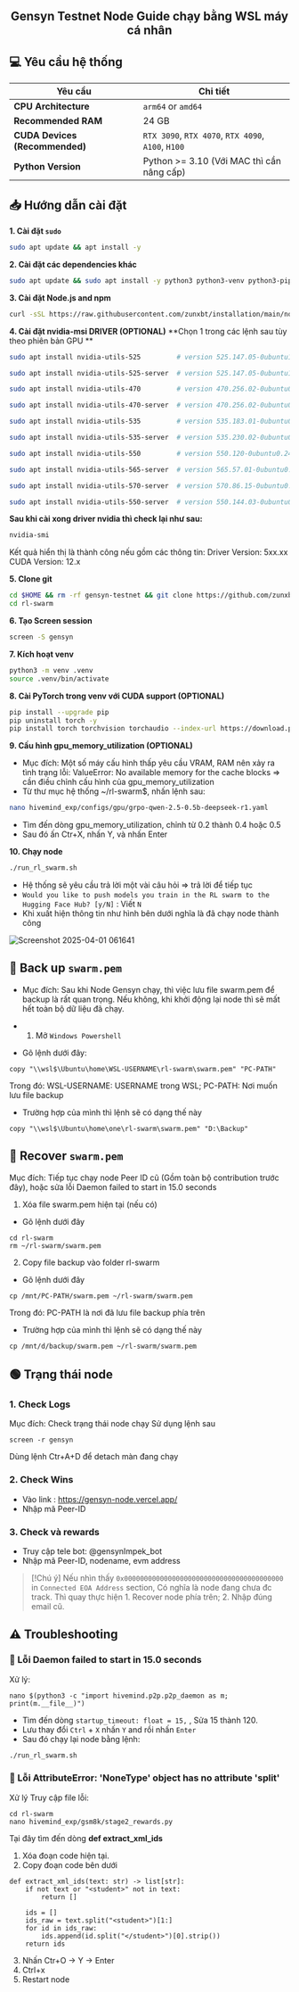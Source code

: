 <h2 align=center>Gensyn Testnet Node Guide chạy bằng WSL máy cá nhân</h2>

## 💻 Yêu cầu hệ thống

| Yêu cầu                             | Chi tiết                                                    |
|-------------------------------------|-------------------------------------------------------------|
| **CPU Architecture**                | `arm64` or `amd64`                                          |
| **Recommended RAM**                 | 24 GB                                                       |
| **CUDA Devices (Recommended)**      | `RTX 3090`, `RTX 4070`, `RTX 4090`, `A100`, `H100`          |
| **Python Version**                  | Python >= 3.10 (Với MAC thì cần nâng cấp)                   |


## 📥 Hướng dẫn cài đặt

**1. Cài đặt `sudo`**
```bash
sudo apt update && apt install -y
```
**2. Cài đặt các dependencies khác**
```bash
sudo apt update && sudo apt install -y python3 python3-venv python3-pip curl wget screen git lsof nano unzip
```
**3. Cài đặt Node.js and npm**  
```bash
curl -sSL https://raw.githubusercontent.com/zunxbt/installation/main/node.sh | bash
```
**4. Cài đặt nvidia-msi DRIVER (OPTIONAL)**
**Chọn 1 trong các lệnh sau tùy theo phiên bản GPU **
```bash
sudo apt install nvidia-utils-525         # version 525.147.05-0ubuntu1, or
```
```bash
sudo apt install nvidia-utils-525-server  # version 525.147.05-0ubuntu1
```
```bash
sudo apt install nvidia-utils-470         # version 470.256.02-0ubuntu0.24.04.1
```
```bash
sudo apt install nvidia-utils-470-server  # version 470.256.02-0ubuntu0.24.04.1
```
```bash
sudo apt install nvidia-utils-535         # version 535.183.01-0ubuntu0.24.04.1
```
```bash
sudo apt install nvidia-utils-535-server  # version 535.230.02-0ubuntu0.24.04.3
```
```bash
sudo apt install nvidia-utils-550         # version 550.120-0ubuntu0.24.04.1
```
```bash
sudo apt install nvidia-utils-565-server  # version 565.57.01-0ubuntu0.24.04.3
```
```bash
sudo apt install nvidia-utils-570-server  # version 570.86.15-0ubuntu0.24.04.4
```
```bash
sudo apt install nvidia-utils-550-server  # version 550.144.03-0ubuntu0.24.04.1
```
**Sau khi cài xong driver nvidia thì check lại như sau:**
```bash
nvidia-smi
```
Kết quả hiển thị là thành công nếu gồm các thông tin: 
Driver Version: 5xx.xx
CUDA Version: 12.x

**5. Clone git**
```bash
cd $HOME && rm -rf gensyn-testnet && git clone https://github.com/zunxbt/gensyn-testnet.git && chmod +x gensyn-testnet/gensyn.sh && ./gensyn-testnet/gensyn.sh
cd rl-swarm
```
**6. Tạo Screen session**
```bash
screen -S gensyn
```
**7. Kích hoạt venv**
```bash
python3 -m venv .venv
source .venv/bin/activate
```
**8. Cài PyTorch trong venv với CUDA support (OPTIONAL)**
```bash
pip install --upgrade pip
pip uninstall torch -y
pip install torch torchvision torchaudio --index-url https://download.pytorch.org/whl/cu121
```

**9. Cấu hình gpu_memory_utilization (OPTIONAL)**
- Mục đích: Một số máy cấu hình thấp yêu cầu VRAM, RAM nên xảy ra tình trạng lỗi: ValueError: No available memory for the cache blocks => cần điều chỉnh cấu hình của gpu_memory_utilization 
- Từ thư mục hệ thống ~/rl-swarm$, nhấn lệnh sau:
```bash
nano hivemind_exp/configs/gpu/grpo-qwen-2.5-0.5b-deepseek-r1.yaml
```
- Tìm đến dòng gpu_memory_utilization, chỉnh từ 0.2 thành 0.4 hoặc 0.5
- Sau đó ấn Ctr+X, nhấn Y, và nhấn Enter

**10. Chạy node**
```bash
./run_rl_swarm.sh
```
- Hệ thống sẽ yêu cầu trả lời một vài câu hỏi => trả lời để tiếp tục
- ```Would you like to push models you train in the RL swarm to the Hugging Face Hub? [y/N]``` : Viết `N`
- Khi xuất hiện thông tin như hình bên dưới nghĩa là đã chạy node thành công

![Screenshot 2025-04-01 061641](https://github.com/user-attachments/assets/b5ed9645-16a2-4911-8a73-97e21fdde274)

 ## 🔄️ Back up `swarm.pem`
- Mục đích: Sau khi Node Gensyn chạy, thì việc lưu file swarm.pem để backup là rất quan trọng. Nếu không, khi khởi động lại node thì sẽ mất hết toàn bộ dữ liệu đã chạy.

- 1. Mở `Windows Powershell`
- Gõ lệnh dưới đây:
```
copy "\\wsl$\Ubuntu\home\WSL-USERNAME\rl-swarm\swarm.pem" "PC-PATH"
```
Trong đó: WSL-USERNAME: USERNAME trong WSL; PC-PATH: Nơi muốn lưu file backup
- Trường hợp của mình thì lệnh sẽ có dạng thế này
```
copy "\\wsl$\Ubuntu\home\one\rl-swarm\swarm.pem" "D:\Backup"
```
 ## 🔄️ Recover `swarm.pem`
Mục đích: Tiếp tục chạy node Peer ID cũ (Gồm toàn bộ contribution trước đây), hoặc sửa lỗi Daemon failed to start in 15.0 seconds

1. Xóa file swarm.pem hiện tại (nếu có)
- Gõ lệnh dưới đây
```
cd rl-swarm
rm ~/rl-swarm/swarm.pem
```
2. Copy file backup vào folder rl-swarm
- Gõ lệnh dưới đây
```
cp /mnt/PC-PATH/swarm.pem ~/rl-swarm/swarm.pem
```
Trong đó: PC-PATH là nơi đã lưu file backup phía trên
- Trường hợp của mình thì lệnh sẽ có dạng thế này
```
cp /mnt/d/backup/swarm.pem ~/rl-swarm/swarm.pem
```

## 🟢 Trạng thái node

### 1. Check Logs
Mục đích: Check trạng thái node chạy
Sử dụng lệnh sau
```
screen -r gensyn
```
Dùng lệnh Ctr+A+D để detach màn đang chạy
### 2. Check Wins
- Vào link : https://gensyn-node.vercel.app/
- Nhập mã Peer-ID 

### 3. Check và rewards
- Truy cập tele bot: @gensynImpek_bot
- Nhập mã Peer-ID, nodename, evm address
> [!Chú ý]
> Nếu nhìn thấy `0x0000000000000000000000000000000000000000` in `Connected EOA Address` section, Có nghĩa là node đang chưa đc track. Thì quay thực hiện 1. Recover node phía trên; 2. Nhập đúng email cũ.

## ⚠️ Troubleshooting

### 🔴 Lỗi Daemon failed to start in 15.0 seconds
Xử lý:
```
nano $(python3 -c "import hivemind.p2p.p2p_daemon as m; print(m.__file__)")
```
- Tìm đến dòng `startup_timeout: float = 15,` , Sửa 15 thành 120.
- Lưu thay đổi `Ctrl` + `X` nhấn `Y` and rồi nhấn `Enter`
- Sau đó chạy lại node bằng lệnh:
```bash
./run_rl_swarm.sh
```
### 🔴 Lỗi AttributeError: 'NoneType' object has no attribute 'split'
Xử lý
Truy cập file lỗi:
```
cd rl-swarm
nano hivemind_exp/gsm8k/stage2_rewards.py
```
Tại đây tìm đến dòng **def extract_xml_ids**
1. Xóa đoạn code hiện tại.
2. Copy đoạn code bên dưới
```
def extract_xml_ids(text: str) -> list[str]:
    if not text or "<student>" not in text:
        return []

    ids = []
    ids_raw = text.split("<student>")[1:]
    for id in ids_raw:
        ids.append(id.split("</student>")[0].strip())
    return ids
```
3. Nhấn Ctr+O -> Y -> Enter
4. Ctrl+x
5. Restart node
